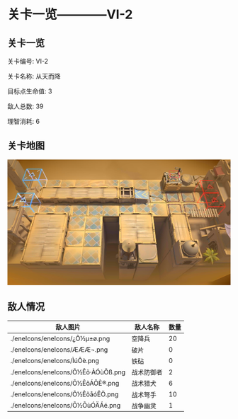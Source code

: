# 关卡一览————VI-2


## 关卡一览

关卡编号: VI-2

关卡名称: 从天而降

目标点生命值: 3

敌人总数: 39

理智消耗: 6


## 关卡地图
![VI-2](./oprMap/VI-2.png)

## 敌人情况

| 敌人图片 | 敌人名称 | 数量  |
|---------|-----|-----|
| ./eneIcons/eneIcons/¿Õ½µ±ø.png| 空降兵  |   20  |
| ./eneIcons/eneIcons/ÆÆÆ¬.png| 破片  |   0  |
| ./eneIcons/eneIcons/ÌúÕè.png| 铁砧  |   0  |
| ./eneIcons/eneIcons/Õ½Êõ·ÀÓùÕß.png| 战术防御者  |   2  |
| ./eneIcons/eneIcons/Õ½ÊõÁÔÈ®.png| 战术猎犬  |   6  |
| ./eneIcons/eneIcons/Õ½ÊõåóÊÖ.png| 战术弩手  |   10  |
| ./eneIcons/eneIcons/Õ½ÕùÓÄÁé.png| 战争幽灵  |   1  |
